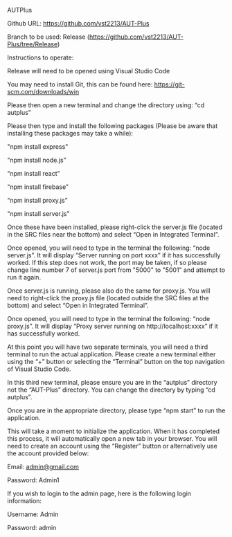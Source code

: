 AUTPlus 

Github URL: https://github.com/vst2213/AUT-Plus 

Branch to be used: Release (https://github.com/vst2213/AUT-Plus/tree/Release)

 
Instructions to operate: 

Release will need to be opened using Visual Studio Code 

You may need to install Git, this can be found here: https://git-scm.com/downloads/win

Please then open a new terminal and change the directory using: “cd autplus” 

Please then type and install the following packages
(Please be aware that installing these packages may take a while):

"npm install express"

“npm install node.js” 

“npm install react” 

“npm install firebase” 

“npm install proxy.js”

“npm install server.js” 

Once these have been installed, please right-click the server.js file (located in the SRC files near the bottom) and select “Open in Integrated Terminal”. 

Once opened, you will need to type in the terminal the following: “node server.js”. It will display “Server running on port xxxx” if it has successfully worked. If this step does not work, the port may be taken, if so please change line number 7 of server.js port from "5000" to "5001" and attempt to run it again.

Once server.js is running, please also do the same for proxy.js. You will need to right-click the proxy.js file (located outside the SRC files at the bottom) and select “Open in Integrated Terminal”. 

Once opened, you will need to type in the terminal the following: “node proxy.js”. It will display “Proxy server running on http://localhost:xxxx” if it has successfully worked. 

At this point you will have two separate terminals, you will need a third terminal to run the actual application. Please create a new terminal either using the “+” button or selecting the “Terminal” button on the top navigation of Visual Studio Code. 

In this third new terminal, please ensure you are in the “autplus” directory not the “AUT-Plus” directory. You can change the directory by typing “cd autplus”. 

Once you are in the appropriate directory, please type “npm start” to run the application.  

This will take a moment to initialize the application. When it has completed this process, it will automatically open a new tab in your browser. You will need to create an account using the “Register” button or alternatively use the account provided below: 

Email: admin@gmail.com 

Password: Admin1 

If you wish to login to the admin page, here is the following login information: 

Username: Admin 

Password: admin 

 

